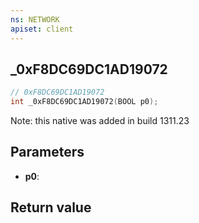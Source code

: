 ```yaml
---
ns: NETWORK
apiset: client
---
```

## _0xF8DC69DC1AD19072

```c
// 0xF8DC69DC1AD19072
int _0xF8DC69DC1AD19072(BOOL p0);
```

Note: this native was added in build 1311.23

## Parameters
* **p0**:

## Return value

